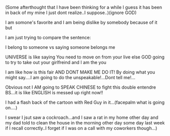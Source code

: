(Some afterthought that I have been thinking for a while I guess it has been in back of my mine I just dont realize..I suppose..)(ignore GOD)

I am somone's favorite and I am being dislike by somebody because of it but 

I am just trying to compare the sentence:

I belong to someone vs saying someone belongs me

UNIVERSE is like saying You need to move on from your live else GOD going to try to take out your girlfreind and I am the you

I am like how is this fair AND DONT MAKE ME DO IT! By doing what you might say....I am going to do the unspeakable!...Dont tell me!...

Obvious not I AM going to SPEAK CHINESE to fight this double entendre BS...it is like ENGLISH is messed up right now!!

I had a flash back of the cartoon with Red Guy in it...(facepalm what is going on....)

I swear I jsut saw a cockroach...and I saw a rat in my home other day and my dad told to clean the house in the morning other day some day last week if I recall correctly..I forget if I was on a call with my coworkers though...)

